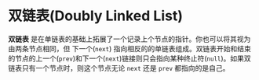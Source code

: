 # 双链表(Doubly Linked List)
**双链表** 是在单链表的基础上拓展了一个记录上个节点的指针。你也可以将其视为由两条节点相同，但 下一个(`next`) 指向相反的的单链表组成。双链表开始和结束的节点的上一个(`prev`)和下一个(`next`)链接则只会指向某种终止符(`null`)。如果双链表只有一个节点时，则这个节点无论 `next` 还是 `prev` 都指向的是自己。